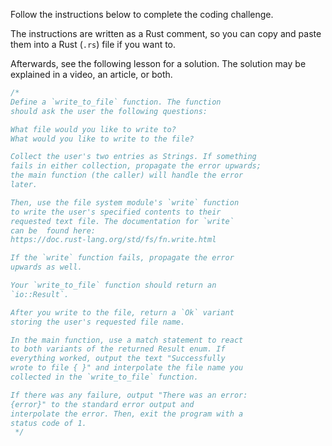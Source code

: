Follow the instructions below to complete the coding challenge.

The instructions are written as a Rust comment, so you can copy and paste them into a Rust (`.rs`) file if you want to.

Afterwards, see the following lesson for a solution. The solution may be explained in a video, an article, or both.

```rust
/*
Define a `write_to_file` function. The function
should ask the user the following questions:

What file would you like to write to?
What would you like to write to the file?

Collect the user's two entries as Strings. If something
fails in either collection, propagate the error upwards;
the main function (the caller) will handle the error
later.

Then, use the file system module's `write` function
to write the user's specified contents to their
requested text file. The documentation for `write`
can be  found here:
https://doc.rust-lang.org/std/fs/fn.write.html

If the `write` function fails, propagate the error
upwards as well.

Your `write_to_file` function should return an
`io::Result`.

After you write to the file, return a `Ok` variant
storing the user's requested file name.

In the main function, use a match statement to react
to both variants of the returned Result enum. If
everything worked, output the text "Successfully
wrote to file { }" and interpolate the file name you
collected in the `write_to_file` function.

If there was any failure, output "There was an error:
{error}" to the standard error output and
interpolate the error. Then, exit the program with a
status code of 1.
 */

```
